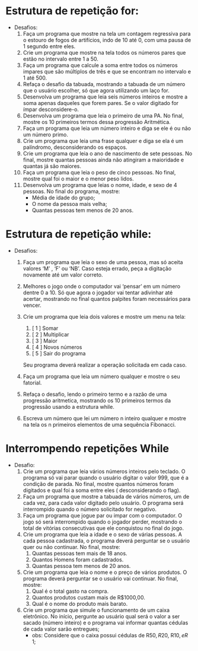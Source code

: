 
# Estrutura de repetição for:

- Desafios:
    1. Faça um programa que mostre na tela um contagem regressiva para o estouro de fogos de artifícios, indo de 10 até 0, com uma pausa de 1 segundo entre eles.
    2. Crie um programa que mostre na tela todos os números pares que estão no intervalo entre 1 a 50.
    3. Faça um programa que calcule a soma entre todos os números impares que são múltiplos de três e que se encontram no intervalo e 1 até 500.
    4. Refaça o desafio da tabuada, mostrando a tabuada de um número que o usuário escolher, só que agora utilizando um laço for.
    5. Desenvolva um programa que leia seis números inteiros e mostre a soma apenas daqueles que forem pares. Se o valor digitado for ímpar desconsidere-o.
    6. Desenvolva um programa que leia o primeiro de uma PA. No final, mostre os 10 primeiros termos dessa progressão Aritmética.
    7. Faça um programa que leia um número inteiro e diga se ele é ou não um número primo.
    8. Crie um programa que leia uma frase qualquer e diga se ela é um palíndromo, desconsiderando os espaços.
    9. Crie um programa que leia o ano de nascimento de sete pessoas. No final, mostre quantas pessoas ainda não atingiram a maioridade e quantas já são maiores.
    10. Faça um programa que leia o peso de cinco pessoas. No final, mostre qual foi o maior e o menor peso lidos.
    11. Desenvolva um programa que leias o nome, idade, e sexo de 4 pessoas. No final do programa, mostre:
        - Média de idade do grupo;
        - O nome da pessoa mais velha;
        - Quantas pessoas tem menos de 20 anos.

# Estrutura de repetição while:

- Desafios:
    1. Faça um programa que leia o sexo de uma pessoa, mas só aceita valores ‘M’ , ‘F’ ou ‘NB’. Caso esteja errado, peça a digitação novamente até um valor correto.
    2. Melhores o jogo onde o computador vai ‘pensar’ em um número dentre 0 a 10. Só que agora o jogador vai tentar adivinhar até acertar, mostrando no final quantos palpites foram necessários para vencer.
    3. Crie um programa que leia dois valores e mostre um menu na tela:
        1. [ 1 ] Somar
        2. [ 2 ] Multiplicar
        3. [ 3 ] Maior
        4. [ 4 ] Novos números
        5. [ 5 ] Sair do programa
        
        Seu programa deverá realizar a operação solicitada em cada caso.
        
    4. Faça um programa que leia um número qualquer e mostre o seu fatorial.
    5. Refaça o desafio, lendo o primeiro termo e a razão de uma progressão aritmetica, mostrando os 10 primeiros termos da progressão usando  a estrutura while.
    6. Escreva um número que lei um número n inteiro qualquer e mostre na tela os n primeiros elementos de uma sequência Fibonacci.

# Interrompendo repetições While

- Desafio:
    1. Crie um programa que leia vários números inteiros pelo teclado. O programa só vai parar quando o usuário digitar o valor 999, que é a condição de parada. No final, mostre quantos números foram digitados e qual foi a soma entre eles ( desconsiderando o flag).
    2.  Faça um programa que mostre a tabuada de vários números, um de cada vez, para cada valor digitado pelo usuário. O programa será interrompido quando o número solicitado for negativo.
    3. Faça um programa que jogue par ou impar com o computador. O jogo só será interrompido quando o jogador perder, mostrando o total de vitórias consecutivas que ele conquistou no final do jogo.
    4. Crie um programa que leia a idade e o sexo de várias pessoas. A cada pessoa cadastrada, o programa deverá perguntar se o usuário quer ou não continuar. No final, mostre:
        1. Quantas pessoas tem mais de 18 anos.
        2. Quantos Homens foram cadastrados.
        3. Quantas pessoa tem menos de 20 anos.
    5. Crie um programa que leia o nome e o preço de vários produtos. O programa deverá perguntar se o usuário vai continuar. No final, mostre:
        1. Qual é o total gasto na compra.
        2. Quantos produtos custam mais de R$1000,00.
        3. Qual é o nome do produto mais barato.
    6. Crie um programa que simule o funcionamento de um caixa eletrônico. No início, pergunte ao usuário qual será o valor a ser sacado (número inteiro) e o programa vai informar quantas cédulas de cada valor sarão entregues;
        - obs: Considere que o caixa possui cédulas de R$50, R$20, R$10, e R$ 1;